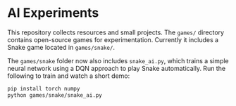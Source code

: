 # AI Experiments

This repository collects resources and small projects. The `games/` directory
contains open-source games for experimentation. Currently it includes a Snake
game located in `games/snake/`.

The `games/snake` folder now also includes `snake_ai.py`, which trains a
simple neural network using a DQN approach to play Snake automatically.
Run the following to train and watch a short demo:

```bash
pip install torch numpy
python games/snake/snake_ai.py
```
